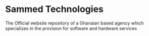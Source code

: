 # Sammed Technologies

The Official website repository of a Ghanaian based agency which specializes in the provision for software and hardware services